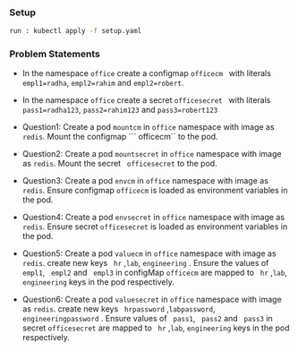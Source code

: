 ### Setup 
```sh
run : kubectl apply -f setup.yaml
```

### Problem Statements

- In the namespace ``` office ``` create a configmap ```officecm ``` with literals ``` empl1=radha ```, ``` empl2=rahim ``` and ``` empl2=robert ```. 
- In the namespace ``` office ``` create a secret ```officesecret ``` with literals ``` pass1=radha123 ```, ``` pass2=rahim123 ``` and ``` pass3=robert123 ```


- Question1: Create a pod ``` mountcm ``` in ``` office ``` namespace with image as ``` redis ```. Mount the configmap ``` officecm`` to the pod.
- Question2: Create a pod ``` mountsecret ``` in ``` office ``` namespace with image as ``` redis ```. Mount the secret ``` officesecret``` to the pod.
- Question3: Create a pod ``` envcm ``` in ``` office ``` namespace with image as ``` redis ```. Ensure configmap ``` officecm ``` is loaded as environment variables in the pod.
- Question4: Create a pod ``` envsecret ``` in ``` office ``` namespace with image as ``` redis ```. Ensure secret ``` officesecret ``` is loaded as environment variables in the pod.
- Question5: Create a pod ``` valuecm ``` in ``` office ``` namespace with image as ``` redis ```.  create new keys ``` hr``` ,```lab```, ```engineering``` . Ensure the values of ``` empl1```, ``` empl2``` and ``` empl3``` in configMap ``` officecm ``` are mapped to ``` hr``` ,```lab```, ```engineering``` keys in the pod respectively.
- Question6: Create a pod ``` valuesecret ``` in ``` office ``` namespace with image as ``` redis ```.  create new keys ``` hrpassword``` ,```labpassword```, ```engineeringpassword``` . Ensure values of ``` pass1```, ``` pass2``` and ``` pass3``` in secret ```officesecret``` are mapped to ``` hr``` ,```lab```, ```engineering```  keys in the pod respectively.